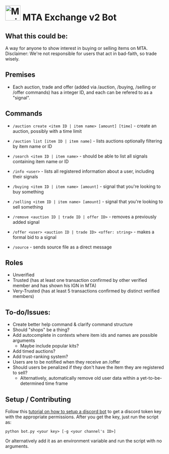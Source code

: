 # <img src="https://static.wikia.nocookie.net/minecraft_gamepedia/images/3/33/Netherite_Scrap_JE2_BE1.png" alt="MarineGEO circle logo" style="height: 48px; width:48px;"/> MTA Exchange v2 Bot

## What this could be:
A way for anyone to show interest in buying or selling items on MTA. 
Disclaimer: We're not responsible for users that act in bad-faith, so trade wisely.

## Premises
- Each auction, trade and offer (added via /auction, /buying, /selling or /offer commands) has a integer ID, and each can be refered to as a "signal".

## Commands

- `/auction create <item ID | item name> [amount] [time]` - create an auction, possibly with a time limit

- `/auction list [item ID | item name]` - lists auctions optionally filtering by item name or ID

- `/search <item ID | item name>` - should be able to list all signals containing item name or ID

- `/info <user>` - lists all registered information about a user, including their signals

- `/buying <item ID | item name> [amount]` - signal that you're looking to buy something

- `/selling <item ID | item name> [amount]` - signal that you're looking to sell something

- `/remove <auction ID | trade ID | offer ID>` - removes a previously added signal

- `/offer <user> <auction ID | trade ID> <offer: string>` - makes a formal bid to a signal

- `/source` - sends source file as a direct message

## Roles

- Unverified
- Trusted (has at least one transaction confirmed by other verified member and has shown his IGN in MTA)
- Very-Trusted (has at least 5 transactions confirmed by distinct verified members)

## To-do/Issues:

- Create better help command & clarify command structure
- Should "shops" be a thing?
- Add autocomplete in contexts where item ids and names are possible arguments
  - Maybe include popular kits?
- Add timed auctions?
- Add trust-ranking system?
- Users are to be notified when they receive an /offer
- Should users be penalized if they don't have the item they are registered to sell?
  - Alternatively, automatically remove old user data within a yet-to-be-determined time frame

## Setup / Contributing
Follow this [tutorial on how to setup a discord bot](https://www.youtube.com/watch?v=ygc-HdZHO5A) to get a discord token key with the appropriate permissions. After you get the key, just run the script as: 

```
python bot.py <your key> [-g <your channel's ID>]
```

Or alternatively add it as an environment variable and run the script with no arguments.
